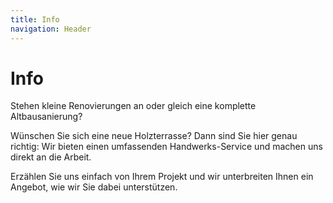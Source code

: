 ```yaml
---
title: Info
navigation: Header
---
```


# Info

Stehen kleine Renovierungen an oder gleich eine komplette Altbausanierung?

Wünschen Sie sich eine neue Holzterrasse? Dann sind Sie hier genau richtig: Wir bieten einen umfassenden Handwerks-Service und machen uns direkt an die Arbeit.

Erzählen Sie uns einfach von Ihrem Projekt und wir unterbreiten Ihnen ein Angebot, wie wir Sie dabei unterstützen.
